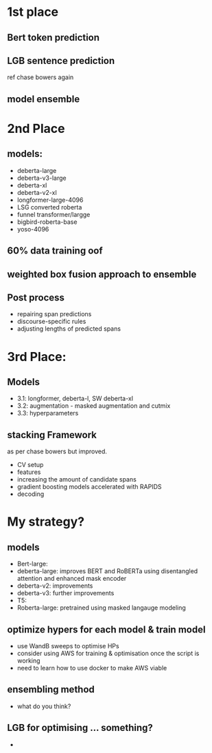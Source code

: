 
# 1st place

## Bert token prediction

## LGB sentence prediction 
ref chase bowers again

## model ensemble

# 2nd Place
## models:
- deberta-large
- deberta-v3-large
- deberta-xl
- deberta-v2-xl
- longformer-large-4096
- LSG converted roberta
- funnel transformer/largge
- bigbird-roberta-base
- yoso-4096

## 60% data training oof

## weighted box fusion approach to ensemble

## Post process
- repairing span predictions
- discourse-specific rules
- adjusting lengths of predicted spans

# 3rd Place:
## Models
- 3.1: longformer, deberta-l, SW deberta-xl
- 3.2: augmentation - masked augmentation and cutmix
- 3.3: hyperparameters

## stacking Framework
as per chase bowers but improved.
- CV setup
- features
- increasing the amount of candidate spans
- gradient boosting models accelerated with RAPIDS
- decoding

# My strategy?

## models
- Bert-large: 
- deberta-large: improves BERT and RoBERTa using disentangled attention and enhanced mask encoder
- deberta-v2: improvements
- deberta-v3: further improvements
- T5: 
- Roberta-large: pretrained using masked langauge modeling

## optimize hypers for each model & train model
- use WandB sweeps to optimise HPs
- consider using AWS for training & optimisation once the script is working
- need to learn how to use docker to make AWS viable

## ensembling method
- what do you think?

## LGB for optimising ... something?
- 